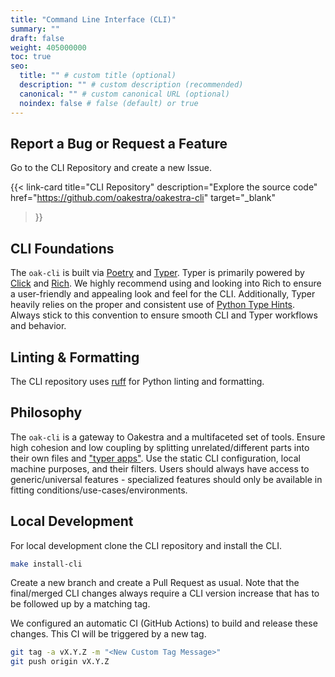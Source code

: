 ```yaml
---
title: "Command Line Interface (CLI)"
summary: ""
draft: false
weight: 405000000
toc: true
seo:
  title: "" # custom title (optional)
  description: "" # custom description (recommended)
  canonical: "" # custom canonical URL (optional)
  noindex: false # false (default) or true
---
```


## Report a Bug or Request a Feature

Go to the CLI Repository and create a new Issue.

{{< link-card
  title="CLI Repository"
  description="Explore the source code"
  href="https://github.com/oakestra/oakestra-cli"
  target="_blank"
>}}


## CLI Foundations
The `oak-cli` is built via [Poetry](https://python-poetry.org/) and [Typer](https://typer.tiangolo.com/).
Typer is primarily powered by [Click](https://github.com/pallets/click) and [Rich](https://github.com/Textualize/rich).
We highly recommend using and looking into Rich to ensure a user-friendly and appealing look and feel for the CLI.
Additionally, Typer heavily relies on the proper and consistent use of [Python Type Hints](https://docs.python.org/3/library/typing.html).
Always stick to this convention to ensure smooth CLI and Typer workflows and behavior.

## Linting & Formatting
The CLI repository uses [ruff](https://github.com/astral-sh/ruff) for Python linting and formatting.

## Philosophy
The `oak-cli` is a gateway to Oakestra and a multifaceted set of tools.
Ensure high cohesion and low coupling by splitting unrelated/different parts into their own files and ["typer apps"](https://typer.tiangolo.com/tutorial/subcommands/add-typer/).
Use the static CLI configuration, local machine purposes, and their filters.
Users should always have access to generic/universal features - specialized features should only be available in fitting conditions/use-cases/environments.

## Local Development
For local development clone the CLI repository and install the CLI.
```bash
make install-cli
```
Create a new branch and create a Pull Request as usual.
Note that the final/merged CLI changes always require a CLI version increase that has to be followed up by a matching tag.

We configured an automatic CI (GitHub Actions) to build and release these changes.
This CI will be triggered by a new tag.
```bash
git tag -a vX.Y.Z -m "<New Custom Tag Message>"
git push origin vX.Y.Z
```

